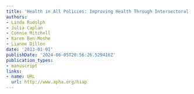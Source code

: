 ```yaml
---
title: 'Health in All Policies: Improving Health Through Intersectoral Collaboration'
authors:
- Linda Rudolph
- Julia Caplan
- Connie Mitchell
- Karen Ben-Moshe
- Lianne Dillon
date: '2013-01-01'
publishDate: '2024-06-05T20:56:26.529416Z'
publication_types:
- manuscript
links:
- name: URL
  url: http://www.apha.org/hiap
---
```

